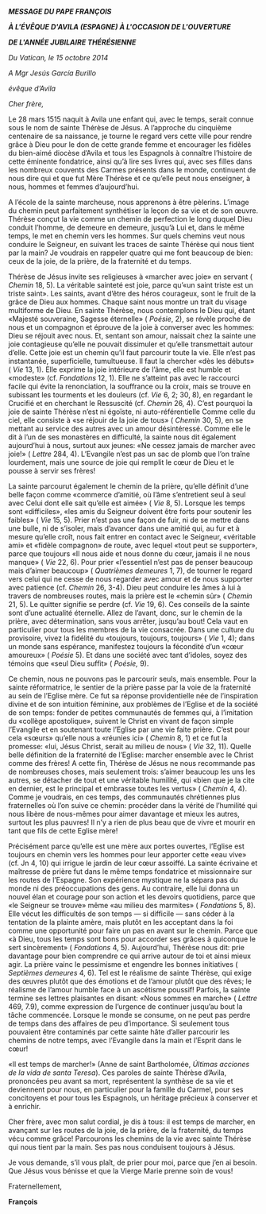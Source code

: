 ***MESSAGE DU PAPE FRANÇOIS***

***À L'ÉVÊQUE D'AVILA (ESPAGNE) À L'OCCASION DE L'OUVERTURE***

***DE L'ANNÉE JUBILAIRE THÉRÉSIENNE***

*Du Vatican, le 15 octobre 2014*

*A Mgr Jesús García Burillo*

*évêque d’Avila*

*Cher frère,*

Le 28 mars 1515 naquit à Avila une enfant qui, avec le temps, serait connue sous le nom de sainte Thérèse de Jésus. A l’approche du cinquième centenaire de sa naissance, je tourne le regard vers cette ville pour rendre grâce à Dieu pour le don de cette grande femme et encourager les fidèles du bien-aimé diocèse d’Avila et tous les Espagnols à connaître l’histoire de cette éminente fondatrice, ainsi qu’à lire ses livres qui, avec ses filles dans les nombreux couvents des Carmes présents dans le monde, continuent de nous dire qui et que fut Mère Thérèse et ce qu’elle peut nous enseigner, à nous, hommes et femmes d’aujourd’hui.

A l’école de la sainte marcheuse, nous apprenons à être pèlerins. L’image du chemin peut parfaitement synthétiser la leçon de sa vie et de son œuvre. Thérèse conçut la vie comme un chemin de perfection le long duquel Dieu conduit l’homme, de demeure en demeure, jusqu’à Lui et, dans le même temps, le met en chemin vers les hommes. Sur quels chemins veut nous conduire le Seigneur, en suivant les traces de sainte Thérèse qui nous tient par la main? Je voudrais en rappeler quatre qui me font beaucoup de bien: ceux de la joie, de la prière, de la fraternité et du temps.

Thérèse de Jésus invite ses religieuses à «marcher avec joie» en servant ( *Chemin* 18, 5). La véritable sainteté est joie, parce qu’«un saint triste est un triste saint». Les saints, avant d’être des héros courageux, sont le fruit de la grâce de Dieu aux hommes. Chaque saint nous montre un trait du visage multiforme de Dieu. En sainte Thérèse, nous contemplons le Dieu qui, étant «Majesté souveraine, Sagesse éternelle» ( *Poésie*, 2), se révèle proche de nous et un compagnon et éprouve de la joie à converser avec les hommes: Dieu se réjouit avec nous. Et, sentant son amour, naissait chez la sainte une joie contagieuse qu’elle ne pouvait dissimuler et qu’elle transmettait autour d’elle. Cette joie est un chemin qu’il faut parcourir toute la vie. Elle n’est pas instantanée, superficielle, tumultueuse. Il faut la chercher «dès les débuts» ( *Vie* 13, 1). Elle exprime la joie intérieure de l’âme, elle est humble et «modeste» (cf. *Fondations* 12, 1). Elle ne s’atteint pas avec le raccourci facile qui évite la renonciation, la souffrance ou la croix, mais se trouve en subissant les tourments et les douleurs (cf. *Vie* 6, 2; 30, 8), en regardant le Crucifié et en cherchant le Ressuscité (cf. *Chemin* 26, 4). C’est pourquoi la joie de sainte Thérèse n’est ni égoïste, ni auto-référentielle Comme celle du ciel, elle consiste à «se réjouir de la joie de tous» ( *Chemin* 30, 5), en se mettant au service des autres avec un amour désintéressé. Comme elle le dit à l’un de ses monastères en difficulté, la sainte nous dit également aujourd’hui à nous, surtout aux jeunes: «Ne cessez jamais de marcher avec joie!» ( *Lettre* 284, 4). L’Evangile n’est pas un sac de plomb que l’on traîne lourdement, mais une source de joie qui remplit le cœur de Dieu et le pousse à servir ses frères!

La sainte parcourut également le chemin de la prière, qu’elle définit d’une belle façon comme «commerce d’amitié, où l’âme s’entretient seul à seul avec Celui dont elle sait qu’elle est aimée» ( *Vie* 8, 5). Lorsque les temps sont «difficiles», «les amis du Seigneur doivent être forts pour soutenir les faibles» ( *Vie* 15, 5). Prier n’est pas une façon de fuir, ni de se mettre dans une bulle, ni de s’isoler, mais d’avancer dans une amitié qui, au fur et à mesure qu’elle croît, nous fait entrer en contact avec le Seigneur, «véritable ami» et «fidèle compagnon» de route, avec lequel «tout peut se supporter», parce que toujours «Il nous aide et nous donne du cœur, jamais il ne nous manque» ( *Vie* 22, 6). Pour prier «l’essentiel n’est pas de penser beaucoup mais d’aimer beaucoup» ( *Quatrièmes demeures* 1, 7), de tourner le regard vers celui qui ne cesse de nous regarder avec amour et de nous supporter avec patience (cf. *Chemin* 26, 3-4). Dieu peut conduire les âmes à lui à travers de nombreuses routes, mais la prière est le «chemin sûr» ( *Chemin* 21, 5). Le quitter signifie se perdre (cf. *Vie* 19, 6). Ces conseils de la sainte sont d’une actualité éternelle. Allez de l’avant, donc, sur le chemin de la prière, avec détermination, sans vous arrêter, jusqu’au bout! Cela vaut en particulier pour tous les membres de la vie consacrée. Dans une culture du provisoire, vivez la fidélité du «toujours, toujours, toujours» ( *Vie* 1, 4); dans un monde sans espérance, manifestez toujours la fécondité d’un «cœur amoureux» ( *Poésie* 5). Et dans une société avec tant d’idoles, soyez des témoins que «seul Dieu suffit» ( *Poésie,* 9).

Ce chemin, nous ne pouvons pas le parcourir seuls, mais ensemble. Pour la sainte réformatrice, le sentier de la prière passe par la voie de la fraternité au sein de l’Eglise mère. Ce fut sa réponse providentielle née de l’inspiration divine et de son intuition féminine, aux problèmes de l’Eglise et de la société de son temps: fonder de petites communautés de femmes qui, à l’imitation du «collège apostolique», suivent le Christ en vivant de façon simple l’Evangile et en soutenant toute l’Eglise par une vie faite prière. C’est pour cela «sœurs» qu’elle nous a «réunies ici» ( *Chemin* 8, 1) et ce fut la promesse: «lui, Jésus Christ, serait au milieu de nous» ( *Vie* 32, 11). Quelle belle définition de la fraternité de l’Eglise: marcher ensemble avec le Christ comme des frères! A cette fin, Thérèse de Jésus ne nous recommande pas de nombreuses choses, mais seulement trois: s’aimer beaucoup les uns les autres, se détacher de tout et une véritable humilité, qui «bien que je la cite en dernier, est le principal et embrasse toutes les vertus» ( *Chemin* 4, 4). Comme je voudrais, en ces temps, des communautés chrétiennes plus fraternelles où l’on suive ce chemin: procéder dans la vérité de l’humilité qui nous libère de nous-mêmes pour aimer davantage et mieux les autres, surtout les plus pauvres! Il n’y a rien de plus beau que de vivre et mourir en tant que fils de cette Eglise mère!

Précisément parce qu’elle est une mère aux portes ouvertes, l’Eglise est toujours en chemin vers les hommes pour leur apporter cette «eau vive» (cf. Jn 4, 10) qui irrigue le jardin de leur cœur assoiffé. La sainte écrivaine et maîtresse de prière fut dans le même temps fondatrice et missionnaire sur les routes de l’Espagne. Son expérience mystique ne la sépara pas du monde ni des préoccupations des gens. Au contraire, elle lui donna un nouvel élan et courage pour son action et les devoirs quotidiens, parce que «le Seigneur se trouve» même «au milieu des marmites» ( *Fondations* 5, 8). Elle vécut les difficultés de son temps — si difficile — sans céder à la tentation de la plainte amère, mais plutôt en les acceptant dans la foi comme une opportunité pour faire un pas en avant sur le chemin. Parce que «à Dieu, tous les temps sont bons pour accorder ses grâces à quiconque le sert sincèrement» ( *Fondations* 4, 5). Aujourd’hui, Thérèse nous dit: prie davantage pour bien comprendre ce qui arrive autour de toi et ainsi mieux agir. La prière vainc le pessimisme et engendre les bonnes initiatives ( *Septièmes demeures* 4, 6). Tel est le réalisme de sainte Thérèse, qui exige des œuvres plutôt que des émotions et de l’amour plutôt que des rêves; le réalisme de l’amour humble face à un ascétisme poussif! Parfois, la sainte termine ses lettres plaisantes en disant: «Nous sommes en marche» ( *Lettre* 469, 7.9), comme expression de l’urgence de continuer jusqu’au bout la tâche commencée. Lorsque le monde se consume, on ne peut pas perdre de temps dans des affaires de peu d’importance. Si seulement tous pouvaient être contaminés par cette sainte hâte d’aller parcourir les chemins de notre temps, avec l’Evangile dans la main et l’Esprit dans le cœur!

«Il est temps de marcher!» (Anne de saint Bartholomée, *Últimas acciones de la vida de santa Teresa*). Ces paroles de sainte Thérèse d’Avila, prononcées peu avant sa mort, représentent la synthèse de sa vie et deviennent pour nous, en particulier pour la famille du Carmel, pour ses concitoyens et pour tous les Espagnols, un héritage précieux à conserver et à enrichir.

Cher frère, avec mon salut cordial, je dis à tous: il est temps de marcher, en avançant sur les routes de la joie, de la prière, de la fraternité, du temps vécu comme grâce! Parcourons les chemins de la vie avec sainte Thérèse qui nous tient par la main. Ses pas nous conduisent toujours à Jésus.

Je vous demande, s’il vous plaît, de prier pour moi, parce que j’en ai besoin. Que Jésus vous bénisse et que la Vierge Marie prenne soin de vous!

Fraternellement,

**François**